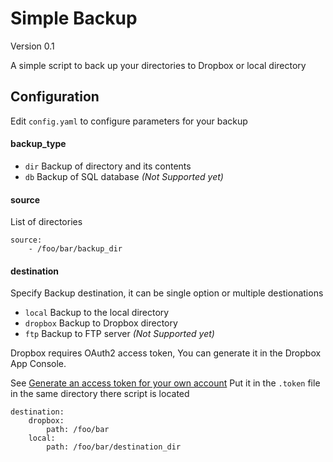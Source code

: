 # Simple Backup
Version 0.1

A simple script to back up your directories to Dropbox or local directory

## Configuration

Edit `config.yaml` to configure parameters for your backup

#### backup_type

- `dir` Backup of directory and its contents
- `db` Backup of SQL database *(Not Supported yet)*

#### source

List of directories

```  
source:
    - /foo/bar/backup_dir
```

#### destination
Specify Backup destination, it can be single option or multiple destionations

- `local` Backup to the local directory
- `dropbox` Backup to Dropbox directory
- `ftp` Backup to FTP server *(Not Supported yet)*

Dropbox requires OAuth2 access token, You can generate it in the Dropbox App Console.

See [Generate an access token for your own account](https://blogs.dropbox.com/developers/2014/05/generate-an-access-token-for-your-own-account/) 
Put it in the `.token` file in the same directory there script is located

```
destination:
    dropbox:
        path: /foo/bar
    local:
        path: /foo/bar/destination_dir
```